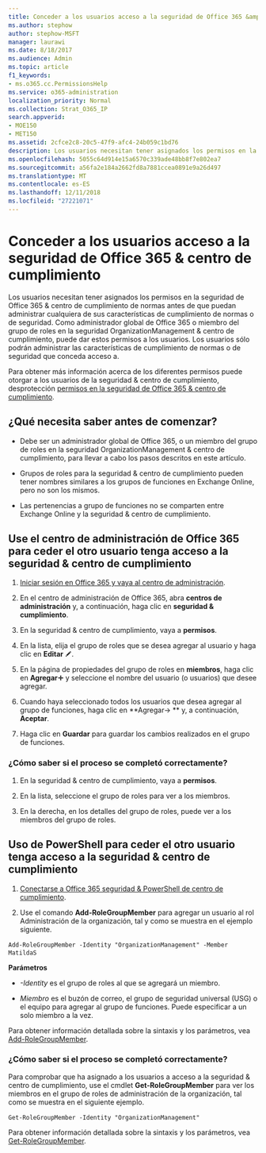 ```yaml
---
title: Conceder a los usuarios acceso a la seguridad de Office 365 &amp; centro de cumplimiento
ms.author: stephow
author: stephow-MSFT
manager: laurawi
ms.date: 8/18/2017
ms.audience: Admin
ms.topic: article
f1_keywords:
- ms.o365.cc.PermissionsHelp
ms.service: o365-administration
localization_priority: Normal
ms.collection: Strat_O365_IP
search.appverid:
- MOE150
- MET150
ms.assetid: 2cfce2c8-20c5-47f9-afc4-24b059c1bd76
description: Los usuarios necesitan tener asignados los permisos en la seguridad de Office 365 &amp; centro de cumplimiento de normas antes de que puedan administrar cualquiera de sus características de cumplimiento de normas o de seguridad.
ms.openlocfilehash: 5055c64d914e15a6570c339ade48bb8f7e802ea7
ms.sourcegitcommit: a56fa2e184a2662fd8a7881ccea0891e9a26d497
ms.translationtype: MT
ms.contentlocale: es-ES
ms.lasthandoff: 12/11/2018
ms.locfileid: "27221071"
---
```

# <a name="give-users-access-to-the-office-365-security-amp-compliance-center"></a>Conceder a los usuarios acceso a la seguridad de Office 365 &amp; centro de cumplimiento

Los usuarios necesitan tener asignados los permisos en la seguridad de Office 365 &amp; centro de cumplimiento de normas antes de que puedan administrar cualquiera de sus características de cumplimiento de normas o de seguridad. Como administrador global de Office 365 o miembro del grupo de roles en la seguridad OrganizationManagement &amp; centro de cumplimiento, puede dar estos permisos a los usuarios. Los usuarios sólo podrán administrar las características de cumplimiento de normas o de seguridad que conceda acceso a. 
  
Para obtener más información acerca de los diferentes permisos puede otorgar a los usuarios de la seguridad &amp; centro de cumplimiento, desprotección [permisos en la seguridad de Office 365 &amp; centro de cumplimiento](permissions-in-the-security-and-compliance-center.md).
  
## <a name="what-do-you-need-to-know-before-you-begin"></a>¿Qué necesita saber antes de comenzar?

- Debe ser un administrador global de Office 365, o un miembro del grupo de roles en la seguridad OrganizationManagement &amp; centro de cumplimiento, para llevar a cabo los pasos descritos en este artículo.
    
- Grupos de roles para la seguridad &amp; centro de cumplimiento pueden tener nombres similares a los grupos de funciones en Exchange Online, pero no son los mismos. 
    
- Las pertenencias a grupo de funciones no se comparten entre Exchange Online y la seguridad &amp; centro de cumplimiento.
    
## <a name="use-the-office-365-admin-center-to-give-another-user-access-to-the-security-amp-compliance-center"></a>Use el centro de administración de Office 365 para ceder el otro usuario tenga acceso a la seguridad &amp; centro de cumplimiento

1. [Iniciar sesión en Office 365 y vaya al centro de administración](https://go.microsoft.com/fwlink/p/?LinkId=525275).
    
2. En el centro de administración de Office 365, abra **centros de administración** y, a continuación, haga clic en **seguridad &amp; cumplimiento**. 
    
3. En la seguridad &amp; centro de cumplimiento, vaya a **permisos**.
    
4. En la lista, elija el grupo de roles que se desea agregar al usuario y haga clic en **Editar** ![icono Editar](media/O365_MDM_CreatePolicy_EditIcon.gif).
    
5. En la página de propiedades del grupo de roles en **miembros**, haga clic en **Agregar**![icono Agregar](media/ITPro-EAC-AddIcon.gif) y seleccione el nombre del usuario (o usuarios) que desee agregar. 
    
6. Cuando haya seleccionado todos los usuarios que desea agregar al grupo de funciones, haga clic en **Agregar-\> ** y, a continuación, **Aceptar**.
    
7. Haga clic en **Guardar** para guardar los cambios realizados en el grupo de funciones. 
    
### <a name="how-do-you-know-this-worked"></a>¿Cómo saber si el proceso se completó correctamente?

1. En la seguridad &amp; centro de cumplimiento, vaya a **permisos**.
    
2. En la lista, seleccione el grupo de roles para ver a los miembros.
    
3. En la derecha, en los detalles del grupo de roles, puede ver a los miembros del grupo de roles.
    
## <a name="use-powershell-to-give-another-user-access-to-the-security-amp-compliance-center"></a>Uso de PowerShell para ceder el otro usuario tenga acceso a la seguridad &amp; centro de cumplimiento

1. [Conectarse a Office 365 seguridad & PowerShell de centro de cumplimiento](https://docs.microsoft.com/en-us/powershell/exchange/office-365-scc/connect-to-scc-powershell/connect-to-scc-powershell?view=exchange-ps).
    
2. Use el comando **Add-RoleGroupMember** para agregar un usuario al rol Administración de la organización, tal y como se muestra en el ejemplo siguiente. 
    
  ```
  Add-RoleGroupMember -Identity "OrganizationManagement" -Member MatildaS
  
  ```

 **Parámetros**
  
- _-Identity_ es el grupo de roles al que se agregará un miembro. 
    
- _Miembro_ es el buzón de correo, el grupo de seguridad universal (USG) o el equipo para agregar al grupo de funciones. Puede especificar a un solo miembro a la vez. 
    
Para obtener información detallada sobre la sintaxis y los parámetros, vea [Add-RoleGroupMember](https://go.microsoft.com/fwlink/p/?LinkId=510859).
  
### <a name="how-do-you-know-this-worked"></a>¿Cómo saber si el proceso se completó correctamente?

Para comprobar que ha asignado a los usuarios a acceso a la seguridad &amp; centro de cumplimiento, use el cmdlet **Get-RoleGroupMember** para ver los miembros en el grupo de roles de administración de la organización, tal como se muestra en el siguiente ejemplo. 
  
```
Get-RoleGroupMember -Identity "OrganizationManagement"

```

Para obtener información detallada sobre la sintaxis y los parámetros, vea [Get-RoleGroupMember](https://go.microsoft.com/fwlink/p/?LinkId=510860).
  

